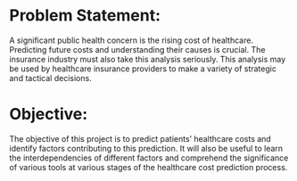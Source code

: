 # Problem Statement:
A significant public health concern is the rising cost of healthcare. Predicting future costs and understanding their causes is crucial. The insurance industry must also take this analysis seriously. This analysis may be used by healthcare insurance providers to make a variety of strategic and tactical decisions.

# Objective:
The objective of this project is to predict patients’ healthcare costs and identify factors contributing to this prediction. It will also be useful to learn the interdependencies of different factors and comprehend the significance of various tools at various stages of the healthcare cost prediction process.

